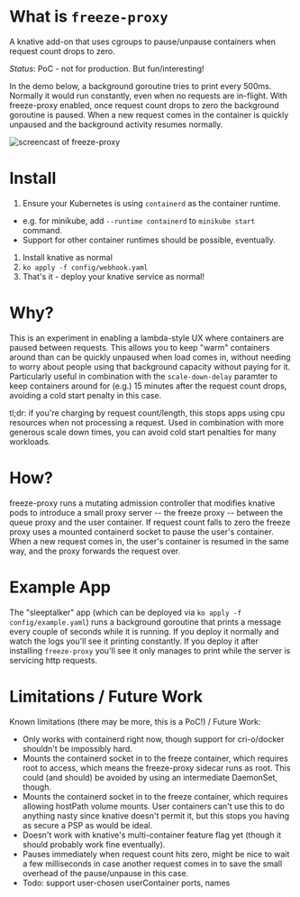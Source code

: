 # What is `freeze-proxy`

A knative add-on that uses cgroups to pause/unpause containers when request
count drops to zero.

_Status_: PoC - not for production. But fun/interesting!

In the demo below, a background goroutine tries to print every 500ms.
Normally it would run constantly, even when no requests are in-flight.
With freeze-proxy enabled, once request count drops to zero the background
goroutine is paused. 
When a new request comes in the container is quickly unpaused and the
background activity resumes normally.

![screencast of freeze-proxy](demo/demo.gif)

# Install

1. Ensure your Kubernetes is using `containerd` as the container runtime.
  - e.g. for minikube, add `--runtime containerd` to `minikube start` command.
  - Support for other container runtimes should be possible, eventually.
1. Install knative as normal
1. `ko apply -f config/webhook.yaml`
1. That's it - deploy your knative service as normal!

# Why?

This is an experiment in enabling a lambda-style UX where containers are paused
between requests. This allows you to keep "warm" containers around than can be
quickly unpaused when load comes in, without needing to worry about people
using that background capacity without paying for it. Particularly useful in
combination with the `scale-down-delay` paramter to keep containers around for
(e.g.) 15 minutes after the request count drops, avoiding a cold start penalty
in this case.

tl;dr: if you're charging by request count/length, this stops apps using cpu
resources when not processing a request. Used in combination with more generous
scale down times, you can avoid cold start penalties for many workloads.

# How?

freeze-proxy runs a mutating admission controller that modifies knative pods to
introduce a small proxy server -- the freeze proxy -- between the queue proxy
and the user container.  If request count falls to zero the freeze proxy uses a
mounted containerd socket to pause the user's container. When a new request
comes in, the user's container is resumed in the same way, and the proxy
forwards the request over.


# Example App

The "sleeptalker" app (which can be deployed via `ko apply -f
config/example.yaml`) runs a background goroutine that prints a message every
couple of seconds while it is running. If you deploy it normally and watch the
logs you'll see it printing constantly. If you deploy it after installing
`freeze-proxy` you'll see it only manages to print while the server is servicing
http requests.

# Limitations / Future Work

Known limitations (there may be more, this is a PoC!) / Future Work:

 - Only works with containerd right now, though support for cri-o/docker
   shouldn't be impossibly hard.
 - Mounts the containerd socket in to the freeze container, which requires root
   to access, which means the freeze-proxy sidecar runs as root. This could
   (and should) be avoided by using an intermediate DaemonSet, though.
 - Mounts the containerd socket in to the freeze container, which requires
   allowing hostPath volume mounts. User containers can't use this to do
   anything nasty since knative doesn't permit it, but this stops you having as
   secure a PSP as would be ideal.
 - Doesn't work with knative's multi-container feature flag yet (though it
   should probably work fine eventually).
 - Pauses immediately when request count hits zero, might be nice to wait a few
   milliseconds in case another request comes in to save the small overhead of
   the pause/unpause in this case.
 - Todo: support user-chosen userContainer ports, names
